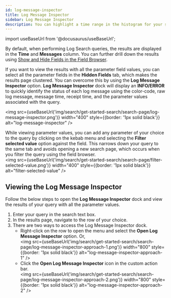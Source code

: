 ```yaml
---
id: log-message-inspector
title: Log Message Inspector
sidebar: Log Message Inspector
description: You can highlight a time range in the histogram for your search results to filter the search results based on that time range.
---
```


import useBaseUrl from '@docusaurus/useBaseUrl';

By default, when performing Log Search queries, the results are displayed in the **Time** and **Messages** column. You can further drill down the results using [Show and Hide Fields in the Field Browser](/docs/search/get-started-with-search/search-page/field-browser/show-hide-fields-in-field-browser).

If you want to view the results with all the parameter field values, you can select all the parameter fields in the **Hidden Fields** tab, which makes the results page clustered. You can overcome this by using the **Log Message Inspector** option. **Log Message Inspector** dock will display an **INFO/ERROR** to quickly identify the status of each log message using the color-code, raw log message, message time, receipt time, and the parameter values associated with the query. 

<img src={useBaseUrl('img/search/get-started-search/search-page/log-message-inspector.png')} width="400" style={{border: '1px solid black'}} alt="log-message-inspector" />

While viewing parameter values, you can add any parameter of your choice to the query by clicking on the kebab menu and selecting the **Filter selected value** option against the field. This narrows down your query to the same tab and avoids opening a new search page, which occurs when you filter the query using the field browser.<br/><img src={useBaseUrl('img/search/get-started-search/search-page/filter-selected-value.png')} width="400" style={{border: '1px solid black'}} alt="filter-selected-value" />

## Viewing the Log Message Inspector

Follow the below steps to open the **Log Message Inspector** dock and view the results of your query with all the parameter values.

1. Enter your query in the search text box.
1. In the results page, navigate to the row of your choice.
1. There are two ways to access the Log Message Inspector dock.
    - Right-click on the row to open the menu and select the **Open Log Message Inspector** option. Or, <br/><img src={useBaseUrl('img/search/get-started-search/search-page/log-message-inspector-approach-1.png')} width="800" style={{border: '1px solid black'}} alt="log-message-inspector-approach-1" />
    - Click the **Open Log Message Inspector** icon in the custom action bar. <br/><img src={useBaseUrl('img/search/get-started-search/search-page/log-message-inspector-approach-2.png')} width="800" style={{border: '1px solid black'}} alt="log-message-inspector-approach-2" />

